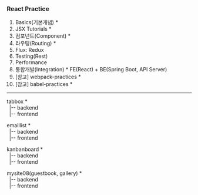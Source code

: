 ### React Practice

1.  Basics(기본개념) \*
2.  JSX Tutorials \*
3.  컴포넌트(Component) \*
4.  라우팅(Routing) \*
5.  Flux: Redux
6.  Testing(Rest)
7.  Performance
8.  통합개발(Integration) \*
    FE(React) + BE(Spring Boot, API Server)
9.  [참고] webpack-practices \*
10. [참고] babel-practices \*

---

tabbox \*  
&ensp;|-- backend  
&ensp;|-- frontend

emaillist \*  
&ensp;|-- backend  
&ensp;|-- frontend

kanbanboard \*  
&ensp;|-- backend  
&ensp;|-- frontend

mysite08(guestbook, gallery) \*  
&ensp;|-- backend  
&ensp;|-- frontend
